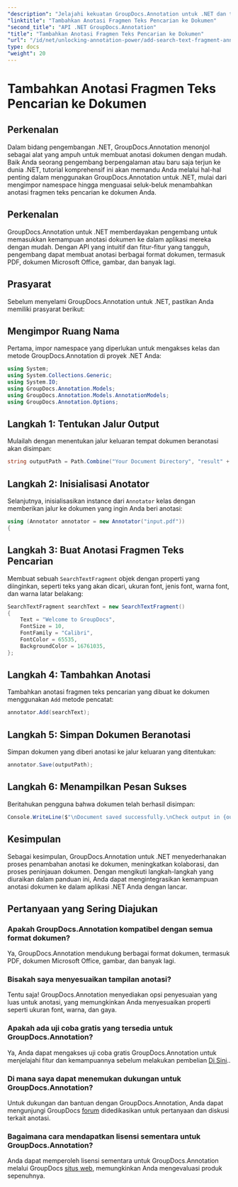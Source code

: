 ```yaml
---
"description": "Jelajahi kekuatan GroupDocs.Annotation untuk .NET dan tambahkan kemampuan anotasi dokumen ke aplikasi Anda dengan mudah."
"linktitle": "Tambahkan Anotasi Fragmen Teks Pencarian ke Dokumen"
"second_title": "API .NET GroupDocs.Annotation"
"title": "Tambahkan Anotasi Fragmen Teks Pencarian ke Dokumen"
"url": "/id/net/unlocking-annotation-power/add-search-text-fragment-annotation/"
type: docs
"weight": 20
---
```


# Tambahkan Anotasi Fragmen Teks Pencarian ke Dokumen

## Perkenalan
Dalam bidang pengembangan .NET, GroupDocs.Annotation menonjol sebagai alat yang ampuh untuk membuat anotasi dokumen dengan mudah. Baik Anda seorang pengembang berpengalaman atau baru saja terjun ke dunia .NET, tutorial komprehensif ini akan memandu Anda melalui hal-hal penting dalam menggunakan GroupDocs.Annotation untuk .NET, mulai dari mengimpor namespace hingga menguasai seluk-beluk menambahkan anotasi fragmen teks pencarian ke dokumen Anda.
## Perkenalan
GroupDocs.Annotation untuk .NET memberdayakan pengembang untuk memasukkan kemampuan anotasi dokumen ke dalam aplikasi mereka dengan mudah. Dengan API yang intuitif dan fitur-fitur yang tangguh, pengembang dapat membuat anotasi berbagai format dokumen, termasuk PDF, dokumen Microsoft Office, gambar, dan banyak lagi.
## Prasyarat
Sebelum menyelami GroupDocs.Annotation untuk .NET, pastikan Anda memiliki prasyarat berikut:

## Mengimpor Ruang Nama
Pertama, impor namespace yang diperlukan untuk mengakses kelas dan metode GroupDocs.Annotation di proyek .NET Anda:
```csharp
using System;
using System.Collections.Generic;
using System.IO;
using GroupDocs.Annotation.Models;
using GroupDocs.Annotation.Models.AnnotationModels;
using GroupDocs.Annotation.Options;
```
## Langkah 1: Tentukan Jalur Output
Mulailah dengan menentukan jalur keluaran tempat dokumen beranotasi akan disimpan:
```csharp
string outputPath = Path.Combine("Your Document Directory", "result" + Path.GetExtension("input.pdf"));
```
## Langkah 2: Inisialisasi Anotator
Selanjutnya, inisialisasikan instance dari `Annotator` kelas dengan memberikan jalur ke dokumen yang ingin Anda beri anotasi:
```csharp
using (Annotator annotator = new Annotator("input.pdf"))
{
```
## Langkah 3: Buat Anotasi Fragmen Teks Pencarian
Membuat sebuah `SearchTextFragment` objek dengan properti yang diinginkan, seperti teks yang akan dicari, ukuran font, jenis font, warna font, dan warna latar belakang:
```csharp
SearchTextFragment searchText = new SearchTextFragment()
{
    Text = "Welcome to GroupDocs",
    FontSize = 10,
    FontFamily = "Calibri",
    FontColor = 65535,
    BackgroundColor = 16761035,
};
```
## Langkah 4: Tambahkan Anotasi
Tambahkan anotasi fragmen teks pencarian yang dibuat ke dokumen menggunakan `Add` metode pencatat:
```csharp
annotator.Add(searchText);
```
## Langkah 5: Simpan Dokumen Beranotasi
Simpan dokumen yang diberi anotasi ke jalur keluaran yang ditentukan:
```csharp
annotator.Save(outputPath);
```
## Langkah 6: Menampilkan Pesan Sukses
Beritahukan pengguna bahwa dokumen telah berhasil disimpan:
```csharp
Console.WriteLine($"\nDocument saved successfully.\nCheck output in {outputPath}.");
```

## Kesimpulan
Sebagai kesimpulan, GroupDocs.Annotation untuk .NET menyederhanakan proses penambahan anotasi ke dokumen, meningkatkan kolaborasi, dan proses peninjauan dokumen. Dengan mengikuti langkah-langkah yang diuraikan dalam panduan ini, Anda dapat mengintegrasikan kemampuan anotasi dokumen ke dalam aplikasi .NET Anda dengan lancar.
## Pertanyaan yang Sering Diajukan
### Apakah GroupDocs.Annotation kompatibel dengan semua format dokumen?
Ya, GroupDocs.Annotation mendukung berbagai format dokumen, termasuk PDF, dokumen Microsoft Office, gambar, dan banyak lagi.
### Bisakah saya menyesuaikan tampilan anotasi?
Tentu saja! GroupDocs.Annotation menyediakan opsi penyesuaian yang luas untuk anotasi, yang memungkinkan Anda menyesuaikan properti seperti ukuran font, warna, dan gaya.
### Apakah ada uji coba gratis yang tersedia untuk GroupDocs.Annotation?
Ya, Anda dapat mengakses uji coba gratis GroupDocs.Annotation untuk menjelajahi fitur dan kemampuannya sebelum melakukan pembelian [Di Sini](https://releases.groupdocs.com/)..
### Di mana saya dapat menemukan dukungan untuk GroupDocs.Annotation?
Untuk dukungan dan bantuan dengan GroupDocs.Annotation, Anda dapat mengunjungi GroupDocs [forum](https://forum.groupdocs.com/c/annotation/10) didedikasikan untuk pertanyaan dan diskusi terkait anotasi.
### Bagaimana cara mendapatkan lisensi sementara untuk GroupDocs.Annotation?
Anda dapat memperoleh lisensi sementara untuk GroupDocs.Annotation melalui GroupDocs [situs web](https://purchase.groupdocs.com/temporary-license/), memungkinkan Anda mengevaluasi produk sepenuhnya.